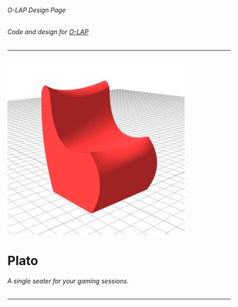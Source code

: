 ###### O-LAP Design Page
###### Code and design for [O-LAP](https://o-lap.com)  
---
![Plato](https://raw.githubusercontent.com/amitlzkpa/o-lap_plato/master/design/display.jpg)
# Plato  
###### A single seater for your gaming sessions.  
---
